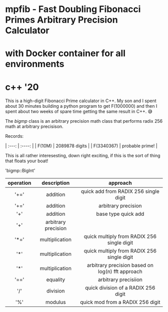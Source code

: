 # mpfib - Fast Doubling Fibonacci Primes Arbitrary Precision Calculator

# with Docker container for all environments
# c++ '20

This is a high-digit Fibonacci Prime calculator in C++.    My son and I spent about 30 minutes building a python program to get F(1000000) and then I spent about two weeks of spare time getting the same result in C++. 😅

The *bigmp* class is an arbitrary precision math class that performs radix 256 math at arbitrary precisison.

Records:

| :---: | :----: |
| F(10M) | 2089878 digits |
| F(3340367) | probable prime! |

This is all rather interesesting, down right exciting, if this is the sort of thing that floats your boat!

'bigmp::BigInt'

| operation | description |  approach |
| :-----: | :------: | :------: |
| '+=' | addition | quick add from RADIX 256 single digit|
| '+=' | addition | arbitrary precision |
| '+' | addition | base type quick add |
| '+' | arbitrary precision |
| '*=' | multiplication | quick multiply from RADIX 256 single digit |
| '*' | multiplication | quick multiply from RADIX 256 single digit |
| '*' | multiplication | arbitrary precision based on log(n) fft approach |
| '==' | equality | arbitrary precisiion |
| '/' | division | quick division of a RADIX 256 digit |
| '%' | modulus | quick mod from a RADIX 256 digit | 

